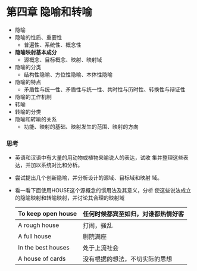 # 第四章 隐喻和转喻

- 隐喻
- 隐喻的性质、重要性 
  - 普遍性、系统性、概念性
- **隐喻映射基本成分**
  - 源概念、目标概念、映射、映射域
- 隐喻的分类 
  - 结构性隐喻、方位性隐喻、本体性隐喻
- 隐喻的特点
  - 矛盾性与统一性、矛盾性与统一性、共时性与历时性、转换性与辩证性
- 隐喻的工作机制
- 转喻
- 转喻的分类
- 隐喻和转喻的关系
  - 功能、映射的基础、映射发生的范围、映射的方向

### 思考

- 英语和汉语中有大量的用动物或植物来喻说人的表达，试收 集并整理这些表达，并加以系统对比和分析。

- 尝试提出几个创新隐喻，并分析设计的源域、目标域和映射 域。

- 看一看下面使用HOUSE这个源概念的惯用法及其意义，分析 使这些说法成立的隐喻映射和转喻映射，并讨论其合理的映射域

  
  
  | To keep open house | 任何时候都宾至如归，对谁都热情好客 |
  | ------------------ | ---------------------------------- |
  | A rough house      | 打闹，骚乱                         |
  | A full house       | 剧院满座                           |
  | In the best houses | 处于上流社会                       |
  | A house of cards   | 没有根据的想法，不切实际的思想     |